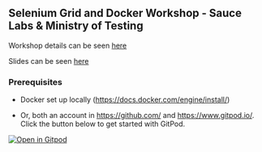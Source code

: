 ## Selenium Grid and Docker Workshop - Sauce Labs & Ministry of Testing

Workshop details can be seen [here](https://www.ministryoftesting.com/events/selenium-grid-and-docker-set-up-your-environment-to-get-faster-feedback)

Slides can be seen [here](https://www.diemol.com/selenium-grid-and-docker-workshop/)

### Prerequisites

* Docker set up locally (https://docs.docker.com/engine/install/)

* Or, both an account in https://github.com/ and https://www.gitpod.io/. Click the button below to get started with GitPod.


[![Open in Gitpod](https://gitpod.io/button/open-in-gitpod.svg)](https://gitpod.io/#https://github.com/diemol/selenium-grid-and-docker-workshop)


